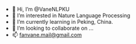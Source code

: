- 👋 Hi, I’m @VaneNLPKU
- 👀 I’m interested in Nature Language Processing 
- 🌱 I’m currently learning in Peking, China.
- 💞️ I’m looking to collaborate on ...
- 📫 fanvane.mail@gmail.com

<!---
VaneNLPKU/VaneNLPKU is a ✨ special ✨ repository because its `README.md` (this file) appears on your GitHub profile.
You can click the Preview link to take a look at your changes.
--->
